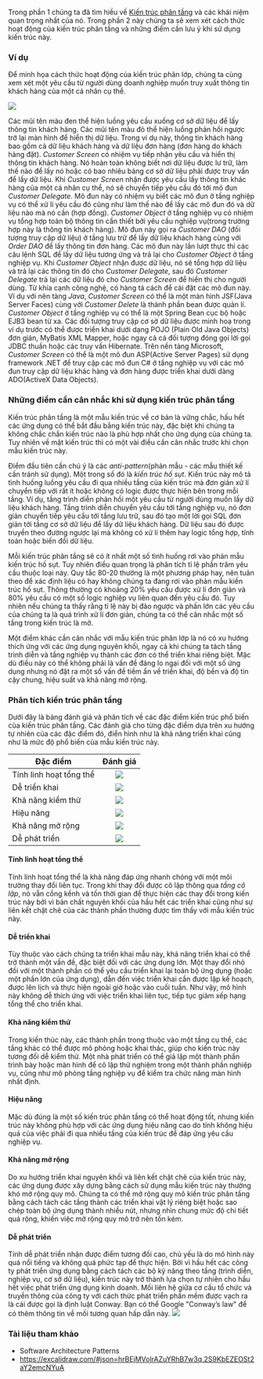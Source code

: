 Trong phần 1 chúng ta đã tìm hiều về [Kiến trúc phân tầng](https://magz.techover.io/2023/01/04/kien-truc-phan-tang-layered-architecture-phan-1/) và các khái niệm quan trọng nhất của nó. Trong phần 2 này chúng ta sẽ xem xét cách thức hoạt động của kiến trúc phân tầng và những điểm cần lưu ý khi sử dụng kiến trúc này.


### Ví dụ

Để minh họa cách thức hoạt động của kiến trúc phân lớp, chúng ta cùng xem xét một yêu cầu từ người dùng doanh nghiệp muốn truy xuất thông tin khách hàng của một cá nhân cụ thể.

![](https://s3.ap-southeast-1.amazonaws.com/techover.storage/wp-content/uploads/2023/01/12110524/MicrosoftTeams-image-1.png)

Các mũi tên màu đen thể hiện luồng yêu cầu xuống cơ sở dữ liệu để lấy thông tin khách hàng. Các mũi tên màu đỏ thể hiện luồng phản hồi ngược trở lại màn hình để hiển thị dữ liệu. Trong ví dụ này, thông tin khách hàng bao gồm cả dữ liệu khách hàng và dữ liệu đơn hàng (đơn hàng do khách hàng đặt).
*Customer Screen* có nhiệm vụ tiếp nhận yêu cầu và hiển thị thông tin khách hàng. Nó hoàn toàn không biết nơi dữ liệu được lư trữ, làm thế nào để lấy nó hoặc có bao nhiêu bảng cơ sở dữ liệu phải được truy vấn để lấy dữ liệu. Khi *Customer Screen* nhận được yêu cấu lấy thông tin khác hàng của một cá nhân cụ thể, nó sẽ chuyển tiếp yêu cầu đó tới mô đun *Customer Delegate*. Mô đun này có nhiệm vụ biết các mô đun ở tầng nghiệp vụ có thể xử lí yêu cầu đó cũng như làm thế nào để lấy các mô đun đó và dữ liệu nào mà nó cần (hợp đồng). *Customer Object* ở tầng nghiệp vụ có nhiệm vụ tổng hợp toàn bộ thông tin cần thiết bởi yêu cầu nghiệp vụ(trong trường hợp này là thông tin khách hàng). Mô đun này gọi ra *Customer DAO* (đối tượng truy cập dữ liệu) ở tầng lưu trữ để lấy dữ liệu khách hàng cùng với *Order DAO* để lấy thông tin đơn hàng. Các mô đun này lần lượt thực thi các câu lệnh SQL để lấy dữ liệu tương ứng và trả lại cho *Customer Object* ở tầng nghiệp vụ. Khi *Customer Object* nhận được dữ liệu, nó sẽ tổng hợp dữ liệu và trả lại các thông tin đó cho *Customer Delegate*, sau đó *Customer Delegate* trả lại các dữ liệu đó cho *Customer Screen* để hiển thị cho người dùng. Từ khía cạnh công nghệ, có hàng tá cách để cài đặt các mô đun này. Ví dụ với nên tàng *Java*, *Customer Screen* có thể là một màn hình JSF(Java Server Faces) cùng với *Customer Delete* là thành phần bean được quản lí. *Customer Object* ở tầng nghiệp vụ có thể là một Spring Bean cục bộ hoặc EJB3 bean từ xa. Các đối tượng truy cập cơ sở dữ liệu được minh hoạ trong ví dụ trước có thể được triển khai dưới dạng POJO (Plain Old Java Objects) đơn giản, MyBatis XML Mapper, hoặc ngay cả cá đối tượng đóng gọi lời gọi JDBC thuần hoặc các truy vấn Hibernate. Trên nền tảng Microsoft, *Customer Screen* có thể là một mô đun ASP(Active Server Pages) sử dụng framework .NET để truy cập các mô đun C# ở tầng nghiệp vụ với các mô đun truy cập dữ liệu khác hàng và đơn hàng được triển khai dưới dàng ADO(ActiveX Data Objects).

### Những điểm cần cân nhắc khi sử dụng kiến trúc phân tầng

Kiến trúc phân tầng là một mẫu kiến trúc về cơ bản là vững chắc, hấu hết các ứng dụng có thể bắt đầu bằng kiến trúc này, đặc biệt khi chúng ta không chắc chắn kiến trúc nào là phù hợp nhất cho ứng dụng của chúng ta. Tuy nhiên về mặt kiến trúc thì có một vài điều cần cân nhắc trước khi chọn mẫu kiến trúc này.

Điểm đầu tiên cần chú ý là các *anti-pattern*(phản mẫu - các mẫu thiết kế cần tránh sử dụng). Một trong số đó là *kiến trúc hố sụt*. Kiến trúc này mô tả tình huống luồng yêu cầu đi qua nhiều tầng của kiến trúc mà đơn giản xử lí chuyển tiếp với rất ít hoặc không có logic được thực hiện bên trong mỗi tầng. Ví dụ, tầng trình diễn phản hồi một yêu cầu từ người dùng muốn lấy dữ liệu khách hàng. Tầng trình diễn chuyển yêu cầu tới tầng nghiệp vụ, nó đơn giản chuyển tiếp yêu cầu tới tầng lưu trữ, sau đó tạo một lời gọi SQL đơn giản tới tầng cơ sở dữ liệu để lấy dữ liệu khách hàng. Dữ liệu sau đó được truyền theo đường ngược lại mà không có xử lí thêm hay logic tổng hợp, tính toán hoặc biến đổi dữ liệu.

Mỗi kiến trúc phân tầng sẽ có ít nhất một số tình huống rơi vào phản mẫu kiến trúc hố sụt. Tuy nhiên điều quan trọng là phân tích tỉ lệ phần trăm yêu cầu thuộc loại này. Quy tắc 80-20 thường là một phương pháp hay, nên tuân theo để xác định liệu có hay không chúng ta đang rơi vào phản mẫu kiến trúc hố sụt. Thông thường có khoảng 20% yêu cầu được xử lí đơn giản và 80% yêu cầu có một số logic nghiệp vụ liên quan đến yêu cầu đó. Tuy nhiên nếu chúng ta thấy rằng tỉ lệ này bị đảo ngược và phần lớn các yêu cầu của chúng ta là quá trình xử lí đơn giản, chúng ta có thể cân nhắc một số tầng trong kiến trúc là mở.

Một điểm khác cần cân nhắc với mẫu kiến trúc phân lớp là nó có xu hướng thích ứng với các ứng dụng nguyên khối, ngay cả khi chúng ta tách tầng trình diễn và tầng nghiệp vụ thành các đơn có thể triển khai riêng biệt. Mặc dù điều này có thể không phải là vấn đề đáng lo ngại đối với một số ứng dụng nhưng nó đặt ra một số vấn đề tiềm ẩn về triển khai, độ bền và độ tin cậy chung, hiệu suất và khả năng mở rộng.

### Phân tích kiến trúc phân tầng

Dưới đây là bảng đánh giá và phân tích về các đặc điểm kiến trúc phổ biến của kiến trúc phân tầng. Các đánh giá cho từng đặc điểm dựa trên xu hướng tự nhiên của các đặc điểm đó, điển hình như là khả năng triển khai cũng như là mức độ phổ biến của mẫu kiến trúc này.


| Đặc điểm                |                                                           Đánh giá                                                           |
| ----------------------- | :--------------------------------------------------------------------------------------------------------------------------: |
| Tính linh hoạt tổng thể | ![](https://s3.ap-southeast-1.amazonaws.com/techover.storage/wp-content/uploads/2023/01/12150010/MicrosoftTeams-image-3.png) |
| Dễ triển khai           | ![](https://s3.ap-southeast-1.amazonaws.com/techover.storage/wp-content/uploads/2023/01/12150010/MicrosoftTeams-image-3.png) |
| Khả năng kiểm thử       | ![](https://s3.ap-southeast-1.amazonaws.com/techover.storage/wp-content/uploads/2023/01/12153818/MicrosoftTeams-image-4.png) |
| Hiệu năng               | ![](https://s3.ap-southeast-1.amazonaws.com/techover.storage/wp-content/uploads/2023/01/12150010/MicrosoftTeams-image-3.png) |
| Khả năng mở rộng        | ![](https://s3.ap-southeast-1.amazonaws.com/techover.storage/wp-content/uploads/2023/01/12150010/MicrosoftTeams-image-3.png) |
| Dễ phát triển           | ![](https://s3.ap-southeast-1.amazonaws.com/techover.storage/wp-content/uploads/2023/01/12153818/MicrosoftTeams-image-4.png) |

#### Tính linh hoạt tổng thể

Tính linh hoạt tổng thể là khả năng đáp ứng nhanh chóng với một môi trường thay đổi liên tục. Trong khi thay đổi được cô lập thông qua *tầng cô lập*, nó vẫn cồng kềnh và tốn thời gian để thực hiện các thay đổi trong kiến trúc này bởi vì bản chất nguyên khối của hầu hết các triển khai cũng như sự liên kết chặt chẽ của các thành phần thường được tìm thấy với mẫu kiến trúc này.

#### Dễ triển khai

Tùy thuộc vào cách chúng ta triển khai mẫu này, khả năng triển khai có thể trở thành một vấn đề, đặc biệt đối với các ứng dụng lớn. Một thay đổi nhỏ đối với một thành phần có thể yêu cầu triển khai lại toàn bộ ứng dụng (hoặc một phần lớn của ứng dụng), dẫn đến việc triển khai cần được lập kế hoạch, được lên lịch và thực hiện ngoài giờ hoặc vào cuối tuần. Như vậy, mô hình này không dễ thích ứng với việc triển khai liên tục, tiếp tục giảm xếp hạng tổng thể cho triển khai.

#### Khả năng kiểm thử

Trong kiến thúc này, các thành phần trong thuộc vào một tầng cụ thể, các tầng khác có thể được mô phỏng hoặc khai thác, giúp cho kiến trúc này tương đối dễ kiểm thử. Một nhà phát triển có thể giả lập một thành phần trình bày hoặc màn hình để cô lập thử nghiệm trong một thành phần nghiệp vụ, cũng như mô phỏng tầng nghiệp vụ để kiểm tra chức năng màn hình nhất định.

#### Hiệu năng

Mặc dù đúng là một số kiến trúc phân tầng có thể hoạt động tốt, nhưng kiến trúc này không phù hợp với các ứng dụng hiệu năng cao do tính không hiệu quả của việc phải đi qua nhiều tầng của kiến trúc để đáp ứng yêu cầu nghiệp vụ.

#### Khả năng mở rộng

Do xu hướng triển khai nguyên khối và liên kết chặt chẽ của kiến trúc này, các ứng dụng được xây dựng bằng cách sử dụng mẫu kiến trúc này thường khó mở rộng quy mô. Chúng ta có thể mở rộng quy mô kiến trúc phân tầng bằng cách tách các tầng thành các triển khai vật lý riêng biệt hoặc sao chép toàn bộ ứng dụng thành nhiều nút, nhưng nhìn chung mức độ chi tiết quá rộng, khiến việc mở rộng quy mô trở nên tốn kém.

#### Dễ phát triển

Tính dễ phát triển nhận được điểm tương đối cao, chủ yếu là do mô hình này quá nổi tiếng và không quá phức tạp để thực hiện. Bởi vì hầu hết các công ty phát triển ứng dụng bằng cách tách các bộ kỹ năng theo tầng (trình diễn, nghiệp vụ, cơ sở dữ liệu), kiến trúc này trở thành lựa chọn tự nhiên cho hầu hết việc phát triển ứng dụng kinh doanh. Mối liên hệ giữa cơ cấu tổ chức và truyền thông của công ty với cách thức phát triển phần mềm được vạch ra là cái được gọi là định luật Conway. Bạn có thể Google "Conway’s law" để có thêm thông tin về mối tương quan hấp dẫn này.
![](https://s3.ap-southeast-1.amazonaws.com/techover.storage/wp-content/uploads/2023/01/12161333/conways-law.jpeg)

### Tài liệu tham khảo

- Software Architecture Patterns
- https://excalidraw.com/#json=hrBEjMVolrAZuYRhB7w3q,2S9KbEZEOSt2aY2emcNYuA
